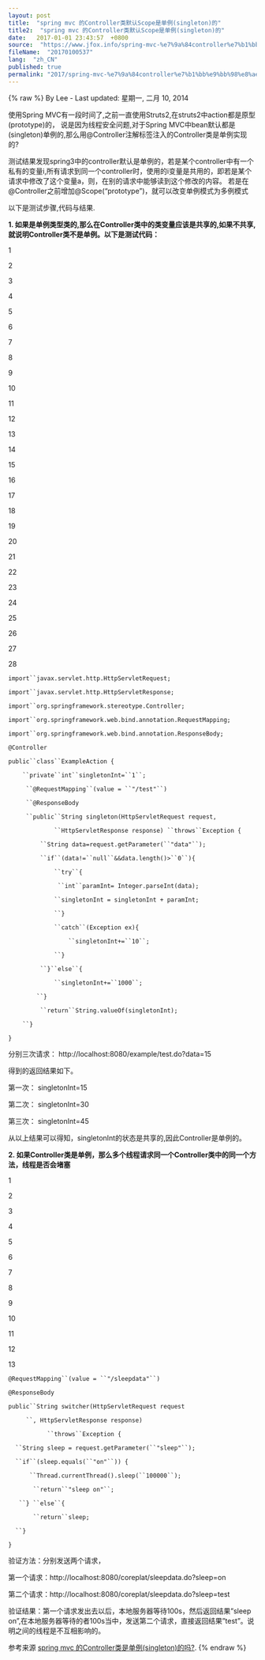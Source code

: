 ```yaml
---
layout: post
title:  "spring mvc 的Controller类默认Scope是单例(singleton)的"
title2:  "spring mvc 的Controller类默认Scope是单例(singleton)的"
date:   2017-01-01 23:43:57  +0800
source:  "https://www.jfox.info/spring-mvc-%e7%9a%84controller%e7%b1%bb%e9%bb%98%e8%ae%a4scope%e6%98%af%e5%8d%95%e4%be%8bsingleton%e7%9a%84.html"
fileName:  "20170100537"
lang:  "zh_CN"
published: true
permalink: "2017/spring-mvc-%e7%9a%84controller%e7%b1%bb%e9%bb%98%e8%ae%a4scope%e6%98%af%e5%8d%95%e4%be%8bsingleton%e7%9a%84.html"
---
```

{% raw %}
By Lee - Last updated: 星期一, 二月 10, 2014

使用Spring MVC有一段时间了,之前一直使用Struts2,在struts2中action都是原型(prototype)的， 说是因为线程安全问题,对于Spring MVC中bean默认都是(singleton)单例的,那么用@Controller注解标签注入的Controller类是单例实现的?

测试结果发现spring3中的controller默认是单例的，若是某个controller中有一个私有的变量i,所有请求到同一个controller时，使用的i变量是共用的，即若是某个请求中修改了这个变量a，则，在别的请求中能够读到这个修改的内容。 若是在@Controller之前增加@Scope(“prototype”)，就可以改变单例模式为多例模式

以下是测试步骤,代码与结果.

**1. 如果是单例类型类的,那么在Controller类中的类变量应该是共享的,如果不共享,就说明Controller类不是单例。以下是测试代码：**

1

2

3

4

5

6

7

8

9

10

11

12

13

14

15

16

17

18

19

20

21

22

23

24

25

26

27

28

`import``javax.servlet.http.HttpServletRequest;`

`import``javax.servlet.http.HttpServletResponse;`

`import``org.springframework.stereotype.Controller;`

`import``org.springframework.web.bind.annotation.RequestMapping;`

`import``org.springframework.web.bind.annotation.ResponseBody;`

`@Controller`

`public``class``ExampleAction {`

`    ``private``int``singletonInt=``1``;`

`     ``@RequestMapping``(value = ``"/test"``)`

`     ``@ResponseBody`

`     ``public``String singleton(HttpServletRequest request,`

`             ``HttpServletResponse response) ``throws``Exception {`

`         ``String data=request.getParameter(``"data"``);`

`         ``if``(data!=``null``&&data.length()>``0``){`

`             ``try``{`

`              ``int``paramInt= Integer.parseInt(data);`

`             ``singletonInt = singletonInt + paramInt;`

`             ``}`

`             ``catch``(Exception ex){`

`                 ``singletonInt+=``10``;`

`             ``}`

`         ``}``else``{`

`             ``singletonInt+=``1000``;`

`         ``} `

`         ``return``String.valueOf(singletonInt);`

`    ``}`

`}`

分别三次请求： http://localhost:8080/example/test.do?data=15

得到的返回结果如下。

第一次： singletonInt=15

第二次： singletonInt=30

第三次： singletonInt=45

从以上结果可以得知，singletonInt的状态是共享的,因此Controller是单例的。

**2. 如果Controller类是单例，那么多个线程请求同一个Controller类中的同一个方法，线程是否会堵塞**

1

2

3

4

5

6

7

8

9

10

11

12

13

`@RequestMapping``(value = ``"/sleepdata"``)`

`@ResponseBody`

`public``String switcher(HttpServletRequest request`

`     ``, HttpServletResponse response)`

`           ``throws``Exception {`

`  ``String sleep = request.getParameter(``"sleep"``);`

`  ``if``(sleep.equals(``"on"``)) {`

`      ``Thread.currentThread().sleep(``100000``);`

`       ``return``"sleep on"``;`

`   ``} ``else``{`

`       ``return``sleep;`

`  ``}`

`}  `

验证方法：分别发送两个请求，

第一个请求：http://localhost:8080/coreplat/sleepdata.do?sleep=on

第二个请求：http://localhost:8080/coreplat/sleepdata.do?sleep=test

验证结果：第一个请求发出去以后，本地服务器等待100s，然后返回结果”sleep on”,在本地服务器等待的者100s当中，发送第二个请求，直接返回结果”test”。说明之间的线程是不互相影响的。

参考来源 [spring mvc 的Controller类是单例(singleton)的吗?](https://www.jfox.info/go.php?url=http://www.jfox.info/url.php?url=http%3A%2F%2Fwww.360sdn.com%2Fspringmvc%2F2013%2F0906%2F846.html).
{% endraw %}